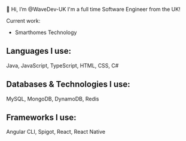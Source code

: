 👋 Hi, I’m @WaveDev-UK
I'm a full time Software Engineer from the UK!

Current work:
- Smarthomes Technology

## Languages I use:
Java, JavaScript, TypeScript, HTML, CSS, C#

## Databases & Technologies I use:
MySQL, MongoDB, DynamoDB, Redis

## Frameworks I use:
Angular CLI, Spigot, React, React Native

